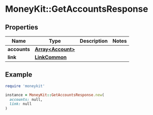 # MoneyKit::GetAccountsResponse

## Properties

| Name | Type | Description | Notes |
| ---- | ---- | ----------- | ----- |
| **accounts** | [**Array&lt;Account&gt;**](Account.md) |  |  |
| **link** | [**LinkCommon**](LinkCommon.md) |  |  |

## Example

```ruby
require 'moneykit'

instance = MoneyKit::GetAccountsResponse.new(
  accounts: null,
  link: null
)
```

